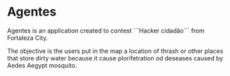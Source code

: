 # Agentes
Agentes is an application created to contest ´´´Hacker cidadão´´´ from Fortaleza City.

The objective is the users put in the map a location of thrash or other places that store dirty water because it cause plorifetration od deseases caused by Aedes Aegypt mosquito. 
